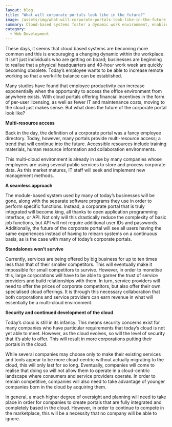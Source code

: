 ```yaml
---
layout: blog
title: "What will corporate portals look like in the future?"
image: /assets/img/what-will-corporate-portals-look-like-in-the-future.jpg
summary: Cloud-based systems foster a dynamic work environment, enabling remote access, seamless integration, cost efficiency, and are essential for future competitiveness.
category:
  - Web Development
---
```


These days, it seems that cloud based systems are becoming more common and this is encouraging a changing dynamic within the workplace. It isn’t just individuals who are getting on board; businesses are beginning to realise that a physical headquarters and 40-hour work week are quickly becoming obsolete. Today’s employee wants to be able to increase remote working so that a work-life balance can be established.

Many studies have found that employee productivity can increase exponentially when the opportunity to access the office environment from anywhere exists. With cloud portals offering financial incentives in the form of per-user licensing, as well as fewer IT and maintenance costs, moving to the cloud just makes sense. But what does the future of the corporate portal look like?

**Multi-resource access**

Back in the day, the definition of a corporate portal was a fancy employee directory. Today, however, many portals provide multi-resource access; a trend that will continue into the future. Accessible resources include training materials, human resource information and collaboration environments.

This multi-cloud environment is already in use by many companies whose employees are using several public services to store and process corporate data. As this market matures, IT staff will seek and implement new management methods.

**A seamless approach**

The module-based system used by many of today’s businesses will be gone, along with the separate software programs they use in order to perform specific functions. Instead, a corporate portal that is truly integrated will become king, all thanks to open application programming interface, or API. Not only will this drastically reduce the complexity of basic job functions, but API will not require additional user IDs and passwords. Additionally, the future of the corporate portal will see all users having the same experiences instead of having to relearn systems on a continuous basis, as is the case with many of today’s corporate portals.

**Standalones won’t survive**

Currently, services are being offered by big business for up to ten times less than that of their smaller competitors. This will eventually make it impossible for small competitors to survive. However, in order to monetise this, large corporations will have to be able to garner the trust of service providers and build relationships with them. In turn, service providers will need to offer the prices of corporate competitors, but also offer their own specialised cloud offerings. It is through this necessary collaboration that both corporations and service providers can earn revenue in what will essentially be a multi-cloud environment.

**Security and continued development of the cloud**

Today’s cloud is still in its infancy. This means security concerns exist for many companies who have particular requirements that today’s cloud is not yet able to meet. However, as the cloud evolves, so will the level of security that it’s able to offer. This will result in more corporations putting their portals in the cloud.

While several companies may choose only to make their existing services and tools appear to be more cloud-centric without actually migrating to the cloud, this will only last for so long. Eventually, companies will come to realise that doing so will not allow them to operate in a cloud-centric landscape where consumers and service providers operate. In order to remain competitive, companies will also need to take advantage of younger companies born in the cloud by acquiring them.

In general, a much higher degree of oversight and planning will need to take place in order for companies to create portals that are fully integrated and completely based in the cloud. However, in order to continue to compete in the marketplace, this will be a necessity that no company will be able to ignore.
